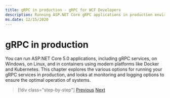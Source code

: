 ```yaml
---
title: gRPC in production - gRPC for WCF Developers
description: Running ASP.NET Core gRPC applications in production environments
ms.date: 12/15/2020
---
```


# gRPC in production

You can run ASP.NET Core 5.0 applications, including gRPC services, on Windows, on Linux, and in containers using modern platforms like Docker and Kubernetes. This chapter explores the various options for running your gRPC services in production, and looks at monitoring and logging options to ensure the optimal operation of systems.

>[!div class="step-by-step"]
>[Previous](encryption.md)
>[Next](self-hosted.md)
